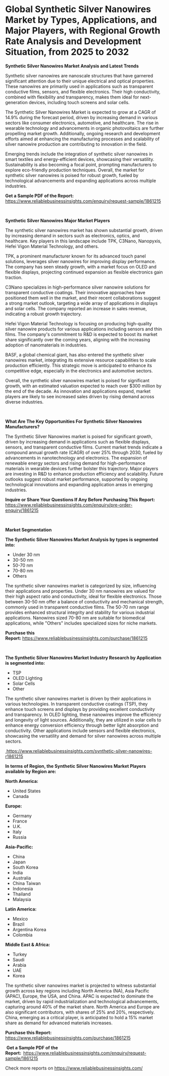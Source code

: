 <p><h1>Global Synthetic Silver Nanowires Market by Types, Applications, and Major Players, with Regional Growth Rate Analysis and Development Situation, from 2025 to 2032</h1></p><p><strong>Synthetic Silver Nanowires Market Analysis and Latest Trends</strong></p>
<p><p>Synthetic silver nanowires are nanoscale structures that have garnered significant attention due to their unique electrical and optical properties. These nanowires are primarily used in applications such as transparent conductive films, sensors, and flexible electronics. Their high conductivity, combined with flexibility and transparency, makes them ideal for next-generation devices, including touch screens and solar cells.</p><p>The Synthetic Silver Nanowires Market is expected to grow at a CAGR of 14.9% during the forecast period, driven by increasing demand in various sectors like consumer electronics, automotive, and healthcare. The rise in wearable technology and advancements in organic photovoltaics are further propelling market growth. Additionally, ongoing research and development efforts aimed at enhancing the manufacturing processes and scalability of silver nanowire production are contributing to innovation in the field.</p><p>Emerging trends include the integration of synthetic silver nanowires in smart textiles and energy-efficient devices, showcasing their versatility. Sustainability is also becoming a focal point, prompting manufacturers to explore eco-friendly production techniques. Overall, the market for synthetic silver nanowires is poised for robust growth, fueled by technological advancements and expanding applications across multiple industries.</p></p>
<p><strong>Get a Sample PDF of the Report:&nbsp;</strong> <a href="https://www.reliablebusinessinsights.com/enquiry/request-sample/1861215?utm_campaign=2275&utm_medium=2&utm_source=Github&utm_content=ia&utm_term=03022025&utm_id=synthetic-silver-nanowires">https://www.reliablebusinessinsights.com/enquiry/request-sample/1861215</a></p>
<p>&nbsp;</p>
<p><strong>Synthetic Silver Nanowires Major Market Players</strong></p>
<p><p>The synthetic silver nanowires market has shown substantial growth, driven by increasing demand in sectors such as electronics, optics, and healthcare. Key players in this landscape include TPK, C3Nano, Nanopyxis, Hefei Vigon Material Technology, and others.</p><p>TPK, a prominent manufacturer known for its advanced touch panel solutions, leverages silver nanowires for improving display performance. The company has seen steady growth, with a market focus on OLED and flexible displays, projecting continued expansion as flexible electronics gain traction.</p><p>C3Nano specializes in high-performance silver nanowire solutions for transparent conductive coatings. Their innovative approaches have positioned them well in the market, and their recent collaborations suggest a strong market outlook, targeting a wide array of applications in displays and solar cells. The company reported an increase in sales revenue, indicating a robust growth trajectory.</p><p>Hefei Vigon Material Technology is focusing on producing high-quality silver nanowire products for various applications including sensors and thin films. The company's commitment to R&D is expected to boost its market share significantly over the coming years, aligning with the increasing adoption of nanomaterials in industries.</p><p>BASF, a global chemical giant, has also entered the synthetic silver nanowires market, integrating its extensive resource capabilities to scale production efficiently. This strategic move is anticipated to enhance its competitive edge, especially in the electronics and automotive sectors.</p><p>Overall, the synthetic silver nanowires market is poised for significant growth, with an estimated valuation expected to reach over $300 million by the end of the decade. As innovation and applications expand, market players are likely to see increased sales driven by rising demand across diverse industries.</p></p>
<p>&nbsp;</p>
<p><strong>What Are The Key Opportunities For Synthetic Silver Nanowires Manufacturers?</strong></p>
<p><p>The Synthetic Silver Nanowires market is poised for significant growth, driven by increasing demand in applications such as flexible displays, sensors, and transparent conductive films. Current market trends indicate a compound annual growth rate (CAGR) of over 25% through 2030, fueled by advancements in nanotechnology and electronics. The expansion of renewable energy sectors and rising demand for high-performance materials in wearable devices further bolster this trajectory. Major players are investing in R&D to enhance production efficiency and scalability. Future outlooks suggest robust market performance, supported by ongoing technological innovations and expanding application areas in emerging industries.</p></p>
<p><strong>Inquire or Share Your Questions If Any Before Purchasing This Report:</strong> <a href="https://www.reliablebusinessinsights.com/enquiry/pre-order-enquiry/1861215?utm_campaign=2275&utm_medium=2&utm_source=Github&utm_content=ia&utm_term=03022025&utm_id=synthetic-silver-nanowires">https://www.reliablebusinessinsights.com/enquiry/pre-order-enquiry/1861215</a></p>
<p>&nbsp;</p>
<p><strong>Market Segmentation</strong></p>
<p><strong>The Synthetic Silver Nanowires Market Analysis by types is segmented into:</strong></p>
<p><ul><li>Under 30 nm</li><li>30-50 nm</li><li>50-70 nm</li><li>70-80 nm</li><li>Others</li></ul></p>
<p><p>The synthetic silver nanowires market is categorized by size, influencing their applications and properties. Under 30 nm nanowires are valued for their high aspect ratio and conductivity, ideal for flexible electronics. Those between 30-50 nm offer a balance of conductivity and mechanical strength, commonly used in transparent conductive films. The 50-70 nm range provides enhanced structural integrity and stability for various industrial applications. Nanowires sized 70-80 nm are suitable for biomedical applications, while "Others" includes specialized sizes for niche markets.</p></p>
<p><strong>Purchase this Report:&nbsp;</strong><a href="https://www.reliablebusinessinsights.com/purchase/1861215?utm_campaign=2275&utm_medium=2&utm_source=Github&utm_content=ia&utm_term=03022025&utm_id=synthetic-silver-nanowires">https://www.reliablebusinessinsights.com/purchase/1861215</a></p>
<p>&nbsp;</p>
<p><strong>The Synthetic Silver Nanowires Market Industry Research by Application is segmented into:</strong></p>
<p><ul><li>TSP</li><li>OLED Lighting</li><li>Solar Cells</li><li>Other</li></ul></p>
<p><p>The synthetic silver nanowires market is driven by their applications in various technologies. In transparent conductive coatings (TSP), they enhance touch screens and displays by providing excellent conductivity and transparency. In OLED lighting, these nanowires improve the efficiency and longevity of light sources. Additionally, they are utilized in solar cells to enhance energy conversion efficiency through better light absorption and conductivity. Other applications include sensors and flexible electronics, showcasing the versatility and demand for silver nanowires across multiple sectors.</p></p>
<p><a href="https://www.reliablebusinessinsights.com/synthetic-silver-nanowires-r1861215?utm_campaign=2275&utm_medium=2&utm_source=Github&utm_content=ia&utm_term=03022025&utm_id=synthetic-silver-nanowires">&nbsp;https://www.reliablebusinessinsights.com/synthetic-silver-nanowires-r1861215</a></p>
<p><strong>In terms of Region, the Synthetic Silver Nanowires Market Players available by Region are:</strong></p>
<p>
    <p> <strong> North America: </strong>
        <ul>
            <li>United States</li>
            <li>Canada</li>
        </ul>
        </p> 
    <p> <strong> Europe: </strong>
        <ul>
            <li>Germany</li>
            <li>France</li>
            <li>U.K.</li>
            <li>Italy</li>
            <li>Russia</li>
        </ul>
        </p> 
    <p> <strong> Asia-Pacific: </strong>
        <ul>
            <li>China</li>
            <li>Japan</li>
            <li>South Korea</li>
            <li>India</li>
            <li>Australia</li>
            <li>China Taiwan</li>
            <li>Indonesia</li>
            <li>Thailand</li>
            <li>Malaysia</li>
        </ul>
        </p> 
    <p> <strong> Latin America: </strong>
        <ul>
            <li>Mexico</li>
            <li>Brazil</li>
            <li>Argentina Korea</li>
            <li>Colombia</li>
        </ul>
        </p> 
    <p> <strong> Middle East & Africa: </strong>
        <ul>
            <li>Turkey</li>
            <li>Saudi</li>
            <li>Arabia</li>
            <li>UAE</li>
            <li>Korea</li>
        </ul>
    </p>
    </p>
<p><p>The synthetic silver nanowires market is projected to witness substantial growth across key regions including North America (NA), Asia Pacific (APAC), Europe, the USA, and China. APAC is expected to dominate the market, driven by rapid industrialization and technological advancements, capturing around 40% of the market share. North America and Europe are also significant contributors, with shares of 25% and 20%, respectively. China, emerging as a critical player, is anticipated to hold a 15% market share as demand for advanced materials increases.</p></p>
<p><strong>Purchase this Report: </strong><a href="https://www.reliablebusinessinsights.com/purchase/1861215?utm_campaign=2275&utm_medium=2&utm_source=Github&utm_content=ia&utm_term=03022025&utm_id=synthetic-silver-nanowires">https://www.reliablebusinessinsights.com/purchase/1861215</a></p>
<p>&nbsp;<strong>Get a Sample PDF of the Report:&nbsp;&nbsp;</strong><a href="https://www.reliablebusinessinsights.com/enquiry/request-sample/1861215?utm_campaign=2275&utm_medium=2&utm_source=Github&utm_content=ia&utm_term=03022025&utm_id=synthetic-silver-nanowires">https://www.reliablebusinessinsights.com/enquiry/request-sample/1861215</a></p>
<p><strong></strong></p>
<p>Check more reports on <a href="https://www.reliablebusinessinsights.com/?utm_campaign=2275&utm_medium=2&utm_source=Github&utm_content=ia&utm_term=03022025&utm_id=synthetic-silver-nanowires">https://www.reliablebusinessinsights.com/</a></p>